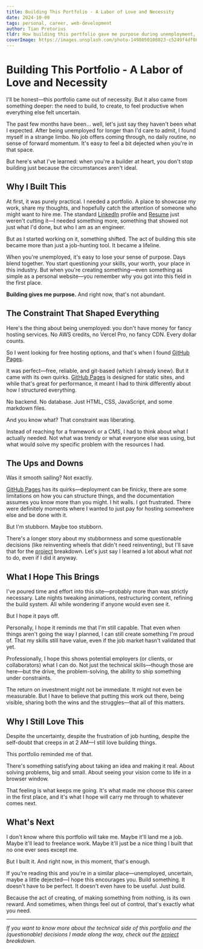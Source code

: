```yaml
---
title: Building This Portfolio - A Labor of Love and Necessity
date: 2024-10-09
tags: personal, career, web-development
author: Tian Pretorius
tldr: How building this portfolio gave me purpose during unemployment, taught me the value of constraint-driven design, and reminded me why I love creating things.
coverImage: https://images.unsplash.com/photo-1498050108023-c5249f4df085?w=1200&h=630&fit=crop
---
```


# Building This Portfolio - A Labor of Love and Necessity

I'll be honest—this portfolio came out of necessity. But it also came from something deeper: the need to build, to create, to feel productive when everything else felt uncertain.

The past few months have been... well, let's just say they haven't been what I expected. After being unemployed for longer than I'd care to admit, I found myself in a strange limbo. No job offers coming through, no daily routine, no sense of forward momentum. It's easy to feel a bit dejected when you're in that space.

But here's what I've learned: when you're a builder at heart, you don't stop building just because the circumstances aren't ideal.

## Why I Built This

At first, it was purely practical. I needed a portfolio. A place to showcase my work, share my thoughts, and hopefully catch the attention of someone who might want to hire me. The standard [LinkedIn](https://www.linkedin.com/in/tian-pretorius-817a2189/ "LinkedIn - Tian Pretorius") profile and [Resume](/assets/Tian-Pretorius-CV.pdf "CV - Tian Pretorius") just weren't cutting it—I needed something more, something that showed not just what I'd done, but who I am as an engineer.

But as I started working on it, something shifted. The act of building this site became more than just a job-hunting tool. It became a lifeline.

When you're unemployed, it's easy to lose your sense of purpose. Days blend together. You start questioning your skills, your worth, your place in this industry. But when you're creating something—even something as simple as a personal website—you remember why you got into this field in the first place.

**Building gives me purpose.** And right now, that's not abundant.

## The Constraint That Shaped Everything

Here's the thing about being unemployed: you don't have money for fancy hosting services. No AWS credits, no Vercel Pro, no fancy CDN. Every dollar counts.

So I went looking for free hosting options, and that's when I found [GitHub Pages](https://docs.github.com/en/pages "GitHub Pages documentation").

It was perfect—free, reliable, and git-based (which I already knew). But it came with its own quirks. [GitHub Pages](https://docs.github.com/en/pages "GitHub Pages documentation") is designed for static sites, and while that's great for performance, it meant I had to think differently about how I structured everything.

No backend. No database. Just HTML, CSS, JavaScript, and some markdown files.

And you know what? That constraint was liberating.

Instead of reaching for a framework or a CMS, I had to think about what I actually needed. Not what was trendy or what everyone else was using, but what would solve my specific problem with the resources I had.

## The Ups and Downs

Was it smooth sailing? Not exactly.

[GitHub Pages](https://docs.github.com/en/pages "GitHub Pages documentation") has its quirks—deployment can be finicky, there are some limitations on how you can structure things, and the documentation assumes you know more than you might. I hit walls. I got frustrated. There were definitely moments where I wanted to just pay for hosting somewhere else and be done with it.

But I'm stubborn. Maybe too stubborn.

There's a longer story about my stubbornness and some questionable decisions (like reinventing wheels that didn't need reinventing), but I'll save that for the [project](projects.html?project=portfolio-website "Portfolio Website with Markdown Content System") breakdown. Let's just say I learned a lot about what *not* to do, even if I did it anyway.

## What I Hope This Brings

I've poured time and effort into this site—probably more than was strictly necessary. Late nights tweaking animations, restructuring content, refining the build system. All while wondering if anyone would even see it.

But I hope it pays off.

Personally, I hope it reminds me that I'm still capable. That even when things aren't going the way I planned, I can still create something I'm proud of. That my skills still have value, even if the job market hasn't validated that yet.

Professionally, I hope this shows potential employers (or clients, or collaborators) what I can do. Not just the technical skills—though those are here—but the drive, the problem-solving, the ability to ship something under constraints.

The return on investment might not be immediate. It might not even be measurable. But I have to believe that putting this work out there, being visible, sharing both the wins and the struggles—that all of this matters.

## Why I Still Love This

Despite the uncertainty, despite the frustration of job hunting, despite the self-doubt that creeps in at 2 AM—I still love building things.

This portfolio reminded me of that.

There's something satisfying about taking an idea and making it real. About solving problems, big and small. About seeing your vision come to life in a browser window.

That feeling is what keeps me going. It's what made me choose this career in the first place, and it's what I hope will carry me through to whatever comes next.

## What's Next

I don't know where this portfolio will take me. Maybe it'll land me a job. Maybe it'll lead to freelance work. Maybe it'll just be a nice thing I built that no one ever sees except me.

But I built it. And right now, in this moment, that's enough.

If you're reading this and you're in a similar place—unemployed, uncertain, maybe a little dejected—I hope this encourages you. Build something. It doesn't have to be perfect. It doesn't even have to be useful. Just build.

Because the act of creating, of making something from nothing, is its own reward. And sometimes, when things feel out of control, that's exactly what you need.

---

*If you want to know more about the technical side of this portfolio and the (questionable) decisions I made along the way, check out the [project](projects.html?project=portfolio-website "Portfolio Website with Markdown Content System") breakdown.*
